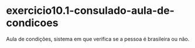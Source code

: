 # exercicio10.1-consulado-aula-de-condicoes
Aula de condições, sistema em que verifica se a pessoa é brasileira ou não.
